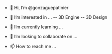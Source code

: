 - 👋 Hi, I’m @gonzaguepatinier

- 👀 I’m interested in ...
-- 3D Engine
-- 3D Design

- 🌱 I’m currently learning ...
- 💞️ I’m looking to collaborate on ...
- 📫 How to reach me ...

<!---
gonzaguepatinier/gonzaguepatinier is a ✨ special ✨ repository because its `README.md` (this file) appears on your GitHub profile.
You can click the Preview link to take a look at your changes.
--->
